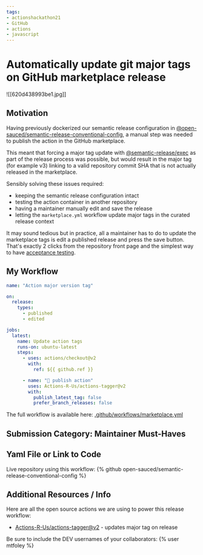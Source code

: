 ```yaml
---
tags:
- actionshackathon21
- GitHub
- actions
- javascript
---
```


# Automatically update git major tags on GitHub marketplace release

![[620d438993be1.jpg]]

## Motivation

Having previously dockerized our semantic release configuration in [@open-sauced/semantic-release-conventional-config](https://github.com/open-sauced/semantic-release-conventional-config), a manual step was needed to publish the action in the GitHub marketplace.

This meant that forcing a major tag update with [@semantic-release/exec](https://github.com/semantic-release/exec) as part of the release process was possible, but would result in the major tag (for example v3) linking to a valid repository commit SHA that is not actually released in the marketplace.

Sensibly solving these issues required:
- keeping the semantic release configuration intact
- testing the action container in another repository
- having a maintainer manually edit and save the release 
- letting the `marketplace.yml` workflow update major tags in the curated release context

It may sound tedious but in practice, all a maintainer has to do to update the marketplace tags is edit a published release and press the save button. That's exactly 2 clicks from the repository front page and the simplest way to have [acceptance testing](https://en.wikipedia.org/wiki/Acceptance_testing).

## My Workflow

```yaml
name: "Action major version tag"

on:
  release:
    types:
      - published
      - edited

jobs:
  latest:
    name: Update action tags
    runs-on: ubuntu-latest
    steps:
      - uses: actions/checkout@v2
        with:
          ref: ${{ github.ref }}

      - name: "🚀 publish action"
        uses: Actions-R-Us/actions-tagger@v2
        with:
          publish_latest_tag: false
          prefer_branch_releases: false
```

The full workflow is available here: [.github/workflows/marketplace.yml](https://github.com/open-sauced/semantic-release-conventional-config/blob/main/.github/workflows/marketplace.yml)

## Submission Category: Maintainer Must-Haves

## Yaml File or Link to Code

Live repository using this workflow:
{% github open-sauced/semantic-release-conventional-config %}

## Additional Resources / Info

Here are all the open source actions we are using to power this release workflow:
- [Actions-R-Us/actions-tagger@v2](https://github.com/Actions-R-Us/actions-tagger) - updates major tag on release

Be sure to include the DEV usernames of your collaborators:
{% user mtfoley %}
